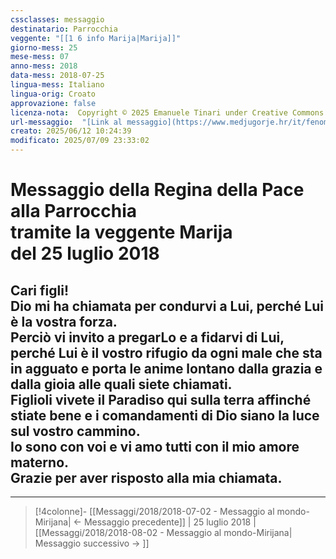 ```yaml
---
cssclasses: messaggio
destinatario: Parrocchia
veggente: "[[1 6 info Marija|Marija]]"
giorno-mess: 25
mese-mess: 07
anno-mess: 2018
data-mess: 2018-07-25
lingua-mess: Italiano
lingua-orig: Croato
approvazione: false
licenza-nota:  Copyright © 2025 Emanuele Tinari under Creative Commons BY-NC-SA 4.0 https://creativecommons.org/licenses/by-nc-sa/4.0/
url-messaggio:  "[Link al messaggio](https://www.medjugorje.hr/it/fenomeno-di-medjugorje/messaggi-della-madonna/?datum=2018-7-25)"
creato: 2025/06/12 10:24:39
modificato: 2025/07/09 23:33:02
---
```


# Messaggio della Regina della Pace<br>alla Parrocchia<br>tramite la veggente Marija<br>del 25 luglio 2018

## Cari figli!<br>Dio mi ha chiamata per condurvi a Lui, perché Lui è la vostra forza.<br>Perciò vi invito a pregarLo e a fidarvi di Lui, perché Lui è il vostro rifugio da ogni male che sta in agguato e porta le anime lontano dalla grazia e dalla gioia alle quali siete chiamati.<br>Figlioli vivete il Paradiso qui sulla terra affinché stiate bene e i comandamenti di Dio siano la luce sul vostro cammino.<br>Io sono con voi e vi amo tutti con il mio amore materno.<br>Grazie per aver risposto alla mia chiamata.

***

> [!4colonne]- [[Messaggi/2018/2018-07-02 - Messaggio al mondo-Mirijana| ← Messaggio precedente]] | 25 luglio 2018 | [[Messaggi/2018/2018-08-02 - Messaggio al mondo-Mirijana| Messaggio successivo → ]]
